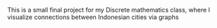 This is a small final project for my Discrete mathematics class, where I visualize connections between Indonesian cities via graphs
